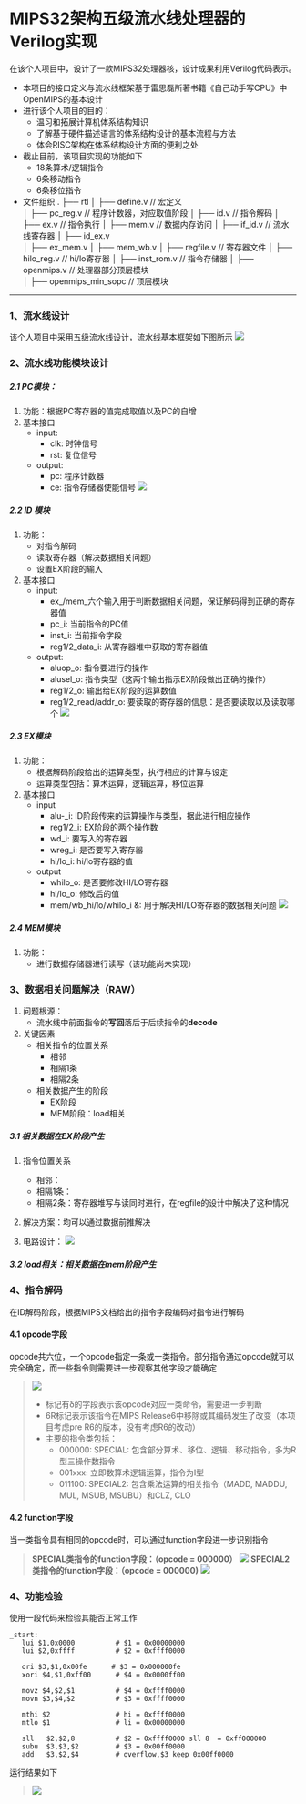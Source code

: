 # MIPS32架构五级流水线处理器的Verilog实现
在该个人项目中，设计了一款MIPS32处理器核，设计成果利用Verilog代码表示。
- 本项目的接口定义与流水线框架基于雷思磊所著书籍《自己动手写CPU》中OpenMIPS的基本设计
- 进行该个人项目的目的：
  - 温习和拓展计算机体系结构知识
  - 了解基于硬件描述语言的体系结构设计的基本流程与方法
  - 体会RISC架构在体系结构设计方面的便利之处
- 截止目前，该项目实现的功能如下
  - 18条算术/逻辑指令
  - 6条移动指令
  - 6条移位指令
- 文件组织
.
├── rtl
│   ├── define.v     // 宏定义       
│   ├── pc_reg.v     // 程序计数器，对应取值阶段
│   ├── id.v         // 指令解码
│   ├── ex.v         // 指令执行
│   ├── mem.v        // 数据内存访问
│   ├── if_id.v      // 流水线寄存器
│   ├── id_ex.v      
│   ├── ex_mem.v
│   ├── mem_wb.v
│   ├── regfile.v    // 寄存器文件
│   ├── hilo_reg.v   // hi/lo寄存器 
│   ├── inst_rom.v   // 指令存储器
│   ├── openmips.v   // 处理器部分顶层模块    
│   ├── openmips_min_sopc // 顶层模块

---
### 1、流水线设计
该个人项目中采用五级流水线设计，流水线基本框架如下图所示
![](images/pipeline.png)
### 2、流水线功能模块设计
##### 2.1 PC模块：
1. 功能：根据PC寄存器的值完成取值以及PC的自增
2. 基本接口
   - input:  
     - clk: 时钟信号
     - rst: 复位信号
   - output: 
     - pc: 程序计数器
     - ce: 指令存储器使能信号
![](images/PC.png)
##### 2.2 ID 模块
1. 功能：
    - 对指令解码
    - 读取寄存器（解决数据相关问题）
    - 设置EX阶段的输入
2. 基本接口
   - input:
     - ex_/mem_六个输入用于判断数据相关问题，保证解码得到正确的寄存器值
     - pc_i: 当前指令的PC值
     - inst_i: 当前指令字段
     - reg1/2_data_i: 从寄存器堆中获取的寄存器值
   - output:
     - aluop_o: 指令要进行的操作
     - alusel_o: 指令类型（这两个输出指示EX阶段做出正确的操作）
     - reg1/2_o: 输出给EX阶段的运算数值
     - reg1/2_read/addr_o: 要读取的寄存器的信息：是否要读取以及读取哪个
![](images/ID.png)
##### 2.3 EX模块
1. 功能：
   - 根据解码阶段给出的运算类型，执行相应的计算与设定
   - 运算类型包括：算术运算，逻辑运算，移位运算
2. 基本接口
   - input
     - alu-_i: ID阶段传来的运算操作与类型，据此进行相应操作
     - reg1/2_i: EX阶段的两个操作数
     - wd_i: 要写入的寄存器
     - wreg_i: 是否要写入寄存器
     - hi/lo_i: hi/lo寄存器的值
   - output
     - whilo_o: 是否要修改HI/LO寄存器
     - hi/lo_o: 修改后的值
     - mem/wb_hi/lo/whilo_i &: 用于解决HI/LO寄存器的数据相关问题
![](images/EX.png)
##### 2.4 MEM模块
1. 功能：
   - 进行数据存储器进行读写（该功能尚未实现）
### 3、数据相关问题解决（RAW）
1. 问题根源：
    - 流水线中前面指令的**写回**落后于后续指令的**decode**
2. 关键因素
    - 相关指令的位置关系
      - 相邻
      - 相隔1条
      - 相隔2条
    - 相关数据产生的阶段
      - EX阶段
      - MEM阶段：load相关
##### 3.1 相关数据在EX阶段产生
1. 指令位置关系
    - 相邻：
    - 相隔1条：
    - 相隔2条：寄存器堆写与读同时进行，在regfile的设计中解决了这种情况

2. 解决方案：均可以通过数据前推解决
3. 电路设计：
![](images/data_risk_exe.png)
##### 3.2 load相关：相关数据在mem阶段产生
### 4、指令解码
在ID解码阶段，根据MIPS文档给出的指令字段编码对指令进行解码
#### 4.1 opcode字段
opcode共六位，一个opcode指定一条或一类指令。部分指令通过opcode就可以完全确定，而一些指令则需要进一步观察其他字段才能确定
>![](images/opcode_encoding.png)
>- 标记有δ的字段表示该opcode对应一类命令，需要进一步判断
>- 6R标记表示该指令在MIPS Release6中移除或其编码发生了改变（本项目考虑pre R6的版本，没有考虑R6的改动）
>- 主要的指令类包括：
>    - 000000: SPECIAL: 包含部分算术、移位、逻辑、移动指令，多为R型三操作数指令
>    - 001xxx: 立即数算术逻辑运算，指令为I型
>    - 011100: SPECIAL2: 包含乘法运算的相关指令（MADD, MADDU, MUL, MSUB, MSUBU）和CLZ, CLO
#### 4.2 function字段
当一类指令具有相同的opcode时，可以通过function字段进一步识别指令
>**SPECIAL类指令的function字段：（opcode = 000000）**
>![](images/SPECIAL.png)
>**SPECIAL2类指令的function字段：（opcode = 000000)**
>![](images/SPECIAL2.png)
### 4、功能检验
使用一段代码来检验其能否正常工作
```
_start:
   lui $1,0x0000          # $1 = 0x00000000
   lui $2,0xffff          # $2 = 0xffff0000

   ori $3,$1,0x00fe      # $3 = 0x000000fe
   xori $4,$1,0xff00      # $4 = 0x0000ff00

   movz $4,$2,$1          # $4 = 0xffff0000
   movn $3,$4,$2          # $3 = 0xffff0000

   mthi $2                # hi = 0xffff0000
   mtlo $1                # li = 0x00000000

   sll   $2,$2,8          # $2 = 0xffff0000 sll 8  = 0xff000000
   subu  $3,$3,$2         # $3 = 0x00ff0000
   add   $3,$2,$4         # overflow,$3 keep 0x00ff0000
```
运行结果如下
>![](images/result.png)
